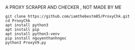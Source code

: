 A PROXY SCRAPER AND CHECKER , NOT MADE BY ME     


    git clone https://github.com/iamthebestm85/ProxyChk.git
    cd ProxyChk
    apt install python3 
    apt install pip
    apt install python3-venv
    pip install nguyenthanhngoc
    python3 ProxyV9.py
    
